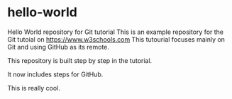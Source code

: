 # hello-world
Hello World repository for Git tutorial
This is an example repository for the Git tutoial on https://www.w3schools.com
This tutourial focuses mainly on Git and using GitHub as its remote.

This repository is built step by step in the tutorial.

It now includes steps for GitHub.

This is really cool.
